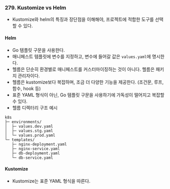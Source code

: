 ### 279. Kustomize vs Helm
- Kustomize와 helm의 특징과 장단점을 이해해야, 프로젝트에 적합한 도구를 선택할 수 있다.
 
#### Helm
- Go 템플릿 구문을 사용한다.
- 매니페스트 템플릿에 변수를 지정하고, 변수에 들어갈 값은 `values.yaml`에 명시한다.
- 헬름은 단순히 환경별로 매니페스트를 커스터마이징하는 것이 아니다. 헬름은 패키지 관리자이다.
- 헬름은 kustomize보다 복잡하며, 조금 더 다양한 기능을 제공한다. (조건문, 루프, 함수, hook 등)
- 표준 YAML 형식이 아닌, Go 템플릿 구문을 사용하기에 가독성이 떨어지고 복잡할 수 있다.
- 헬름 디렉터리 구조 예시
```text
k8s
├─ environments/
│  ├─ values.dev.yaml
│  ├─ values.stg.yaml
│  └─ values.prod.yaml
└─ templates/
   ├─ nginx-deployment.yaml
   ├─ nginx-service.yaml
   ├─ db-deployment.yaml
   └─ db-service.yaml
```

#### Kustomize
- Kustomize는 표준 YAML 형식을 따른다.
